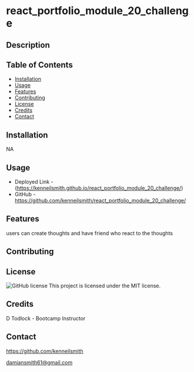 # react_portfolio_module_20_challenge

## Description

 ## Table of Contents
  - [Installation](#installation)
  - [Usage](#usage)
  - [Features](#features)
  - [Contributing](#contributing) 
  - [License](#license)
  - [Credits](#credits) 
  - [Contact](#contact) 
  
  ## Installation  
  NA
  
  ## Usage
  - Deployed Link - (https://kenneilsmith.github.io/react_portfolio_module_20_challenge/)
  - GitHub - https://github.com/kenneilsmith/react_portfolio_module_20_challenge/
  
  ## Features
  users can create thoughts and have friend who react to the thoughts
  
  ## Contributing

  ## License
  ![GitHub license](https://img.shields.io/badge/license-MIT-blue.svg) 
  This project is licensed under the MIT license. 
  
  ## Credits
  D Todlock - Bootcamp Instructor
  
  ## Contact
  https://github.com/kenneilsmith

  damiansmith61@gmail.com
